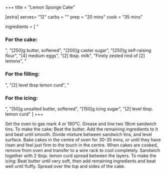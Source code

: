 +++
title = "Lemon Sponge Cake"

[extra]
serves= "12"
carbs = ""
prep = "20 mins"
cook = "35 mins"

ingredients = [
  "<h3>For the cake:</h3>",
  "[250]g butter, softened",
  "[200]g caster sugar",
  "[250]g self-raising flour",
  "[4] medium eggs",
  "[2] tbsp. milk",
  "Finely zested rind of [2] lemons",
  "<h3>For the filling:</h3>",
  "[2] level tbsp lemon curd",
  "<h3>For the icing:</h3>",
  "[50]g unsalted butter, softened",
  "[150]g icing sugar",
  "[2] level tbsp. lemon curd"
]
+++

Set the oven to gas mark 4 or 180°C. Grease and line two 18cm sandwich tins.
To make the cake: Beat the butter. Add the remaining ingredients to it and beat until smooth. Divide mixture between sandwich tins, and level surface.
Bake cakes in the centre of oven for 30-35 mins, or until they have risen and feel just firm to the touch in the centre.
When cakes are cooked, remove from oven and transfer to a wire rack to cool completely.
Sandwich together with 2 tbsp. lemon curd spread between the layers.
To make the icing: Beat butter until very soft, then add remaining ingredients and beat well until fluffy. Spread over the top and sides of the cake.